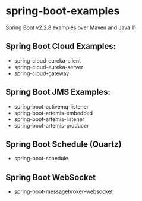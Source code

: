 # spring-boot-examples

Spring Boot v2.2.8 examples over Maven and Java 11

## Spring Boot Cloud Examples:
- spring-cloud-eureka-client
- spring-cloud-eureka-server
- spring-cloud-gateway

## Spring Boot JMS Examples:
- spring-boot-activemq-listener
- spring-boot-artemis-embedded
- spring-boot-artemis-listener
- spring-boot-artemis-producer

## Spring Boot Schedule (Quartz)
- spring-boot-schedule

## Spring Boot WebSocket
- spring-boot-messagebroker-websocket
